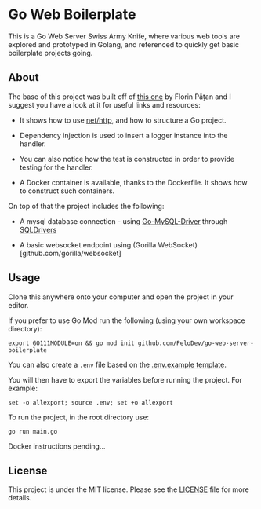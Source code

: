 # Go Web Boilerplate

This is a Go Web Server Swiss Army Knife, where various web tools are explored and prototyped in Golang, and referenced to quickly get basic boilerplate projects going.

## About

The base of this project was built off of [this one](https://github.com/dlsniper/gopherconuk) by Florin Pățan and I suggest you have a look at it for useful links and resources:

- It shows how to use [net/http](https://godoc.org/net/http), and how to structure a Go project.

- Dependency injection is used to insert a logger instance into the handler.

- You can also notice how the test is constructed in order to provide testing for the handler.

- A Docker container is available, thanks to the Dockerfile. It shows how to construct such containers.

On top of that the project includes the following:

- A mysql database connection - using [Go-MySQL-Driver](https://github.com/go-sql-driver/mysql#usage) through [SQLDrivers](https://github.com/golang/go/wiki/SQLDrivers)

- A basic websocket endpoint using (Gorilla WebSocket)[github.com/gorilla/websocket]

## Usage

Clone this anywhere onto your computer and open the project in your editor.

If you prefer to use Go Mod run the following (using your own workspace directory):

```
export GO111MODULE=on && go mod init github.com/PeloDev/go-web-server-boilerplate
```

You can also create a `.env` file based on the [.env.example template](.env.example).

You will then have to export the variables before running the project. For example:

```
set -o allexport; source .env; set +o allexport
```

To run the project, in the root directory use:

```
go run main.go
```

Docker instructions pending...

## License

This project is under the MIT license. Please see the [LICENSE](LICENSE) file for more details.
